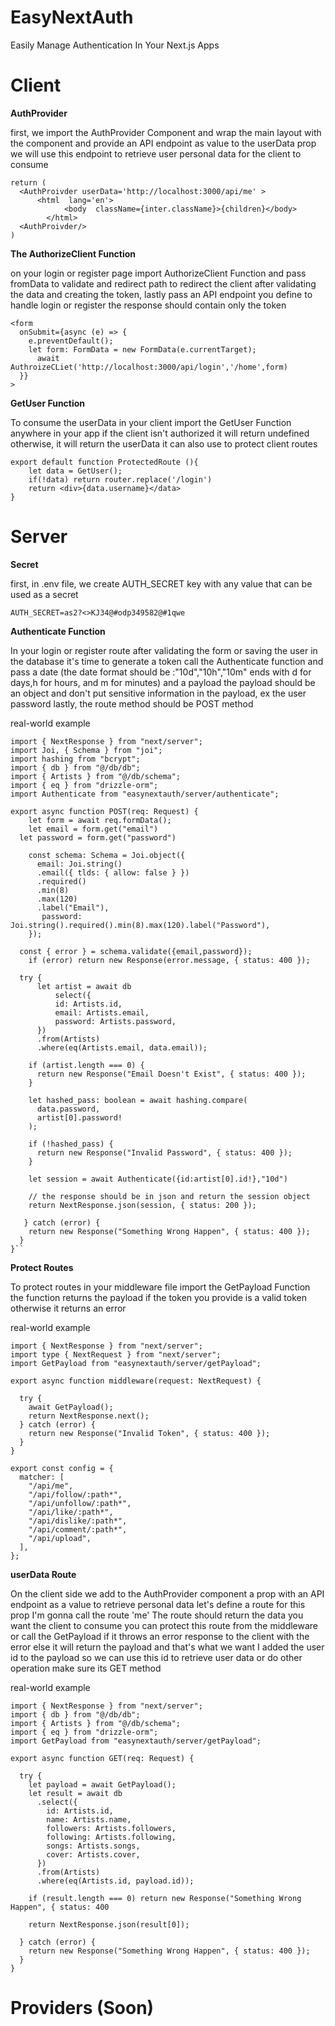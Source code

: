 ﻿# EasyNextAuth

Easily Manage Authentication In Your Next.js Apps

# Client

**AuthProvider**

first, we import the AuthProvider Component and wrap the main layout with the component and provide an API endpoint as value to the userData prop we will use this endpoint to retrieve user personal data for the client to consume

    return (
      <AuthProivder userData='http://localhost:3000/api/me' >
    	  <html  lang='en'>
    			<body  className={inter.className}>{children}</body>
    		</html>
      <AuthProivder/>
    )

**The AuthorizeClient Function**

on your login or register page import AuthorizeClient Function
and pass fromData to validate and redirect path to redirect the client after validating the data and creating the token, lastly pass an API endpoint you define to handle login or register the response should contain only the token

    <form
      onSubmit={async (e) => {
        e.preventDefault();
        let form: FormData = new FormData(e.currentTarget);
    	  await AuthroizeCLiet('http://localhost:3000/api/login','/home',form)
      }}
    >

**GetUser Function**

To consume the userData in your client import the GetUser Function anywhere in your app if the client isn't authorized it will return undefined otherwise, it will return the userData it can also use to protect client routes

    export default function ProtectedRoute (){
        let data = GetUser();
        if(!data) return router.replace('/login')
    	return <div>{data.username}</data>
    }

# Server

**Secret**

first, in .env file, we create AUTH_SECRET key with any value that can be used as a secret

    AUTH_SECRET=as2?<>KJ34@#odp349582@#1qwe

**Authenticate Function**

In your login or register route after validating the form or saving the user in the database it's time to generate a token call the Authenticate function and pass a date (the date format should be :"10d","10h","10m" ends with d for days,h for hours, and m for minutes) and a payload the payload should be an object and don't put sensitive information in the payload, ex the user password lastly, the route method should be POST method

real-world example

    import { NextResponse } from "next/server";
    import Joi, { Schema } from "joi";
    import hashing from "bcrypt";
    import { db } from "@/db/db";
    import { Artists } from "@/db/schema";
    import { eq } from "drizzle-orm";
    import Authenticate from "easynextauth/server/authenticate";

    export async function POST(req: Request) {
    	let form = await req.formData();
    	let email = form.get("email")
      let password = form.get("password")

    	const schema: Schema = Joi.object({
          email: Joi.string()
          .email({ tlds: { allow: false } })
          .required()
          .min(8)
          .max(120)
          .label("Email"),
           password: Joi.string().required().min(8).max(120).label("Password"),
        });

      const { error } = schema.validate({email,password});
    	if (error) return new Response(error.message, { status: 400 });

      try {
    	  let artist = await db
    		  select({
              id: Artists.id,
              email: Artists.email,
              password: Artists.password,
          })
          .from(Artists)
          .where(eq(Artists.email, data.email));

        if (artist.length === 0) {
          return new Response("Email Doesn't Exist", { status: 400 });
        }

        let hashed_pass: boolean = await hashing.compare(
          data.password,
          artist[0].password!
        );

        if (!hashed_pass) {
          return new Response("Invalid Password", { status: 400 });
        }

        let session = await Authenticate({id:artist[0].id!},"10d")

        // the response should be in json and return the session object
        return NextResponse.json(session, { status: 200 });

       } catch (error) {
        return new Response("Something Wrong Happen", { status: 400 });
      }
    }``

**Protect Routes**

To protect routes in your middleware file import the GetPayload Function the function returns the payload if the token you provide is a valid token otherwise it returns an error

real-world example

    import { NextResponse } from "next/server";
    import type { NextRequest } from "next/server";
    import GetPayload from "easynextauth/server/getPayload";

    export async function middleware(request: NextRequest) {

      try {
        await GetPayload();
        return NextResponse.next();
      } catch (error) {
        return new Response("Invalid Token", { status: 400 });
      }
    }

    export const config = {
      matcher: [
        "/api/me",
        "/api/follow/:path*",
        "/api/unfollow/:path*",
        "/api/like/:path*",
        "/api/dislike/:path*",
        "/api/comment/:path*",
        "/api/upload",
      ],
    };

**userData Route**

On the client side we add to the AuthProvider component a prop with an API endpoint as a value to retrieve personal data let's define a route for this prop I'm gonna call the route 'me' The route should return the data you want the client to consume you can protect this route from the middleware or call the GetPayload if it throws an error response to the client with the error else it will return the payload and that's what we want I added the user id to the payload so we can use this id to retrieve user data or do other operation
make sure its GET method

real-world example

    import { NextResponse } from "next/server";
    import { db } from "@/db/db";
    import { Artists } from "@/db/schema";
    import { eq } from "drizzle-orm";
    import GetPayload from "easynextauth/server/getPayload";

    export async function GET(req: Request) {

      try {
        let payload = await GetPayload();
        let result = await db
          .select({
            id: Artists.id,
            name: Artists.name,
            followers: Artists.followers,
            following: Artists.following,
            songs: Artists.songs,
            cover: Artists.cover,
          })
          .from(Artists)
          .where(eq(Artists.id, payload.id));

        if (result.length === 0) return new Response("Something Wrong Happen", { status: 400

        return NextResponse.json(result[0]);

      } catch (error) {
        return new Response("Something Wrong Happen", { status: 400 });
      }
    }

# Providers (Soon)
